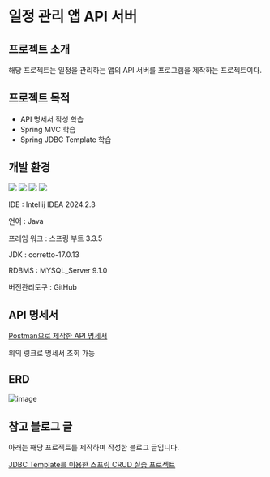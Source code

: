 # 일정 관리 앱 API 서버

## 프로젝트 소개

해당 프로젝트는 일정을 관리하는 앱의 API 서버를 프로그램을 제작하는 프로젝트이다.

## 프로젝트 목적

- API 명세서 작성 학습
- Spring MVC 학습
- Spring JDBC Template 학습

## 개발 환경

<img src="https://img.shields.io/badge/java-007396?style=for-the-badge&logo=java&logoColor=white"> <img src="https://img.shields.io/badge/springboot-6DB33F?style=for-the-badge&logo=Spring&logoColor=white">
<img src="https://img.shields.io/badge/mysql-4479A1?style=for-the-badge&logo=mysql&logoColor=white">
<img src="https://img.shields.io/badge/github-181717?style=for-the-badge&logo=github&logoColor=white">

IDE : Intellij IDEA 2024.2.3

언어 : Java

프레임 워크 : 스프링 부트 3.3.5

JDK : corretto-17.0.13

RDBMS : MYSQL_Server 9.1.0

버전관리도구 : GitHub

## API 명세서

[Postman으로 제작한 API 명세서](https://documenter.getpostman.com/view/39565996/2sAY52cz9N)

위의 링크로 명세서 조회 가능

## ERD

![image](https://github.com/user-attachments/assets/6f085abd-f1d5-4df6-8618-07e21b90f8b6)

## 참고 블로그 글

아래는 해당 프로젝트를 제작하며 작성한 블로그 글입니다.

[JDBC Template를 이용한 스프링 CRUD 실습 프로젝트](https://velog.io/@seonu1119/%EC%8A%A4%ED%94%84%EB%A7%81-JDBC-Template%EC%9D%84-%EC%9D%B4%EC%9A%A9%ED%95%9C-CRUD-%ED%94%84%EB%A1%9C%EC%A0%9D%ED%8A%B8-%ED%94%84%EB%A1%9C%EC%A0%9D%ED%8A%B8-%EC%84%A4%EA%B3%84)
